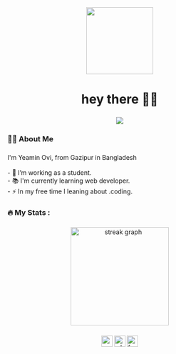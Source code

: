 <div align="center">
  <img height="150" src="https://media.giphy.com/media/M9gbBd9nbDrOTu1Mqx/giphy.gif"  />
</div>

###


<h1 align="center">hey there 🙋‍♂️</h1>

###

<div align="center">
  <img src="https://visitor-badge.laobi.icu/badge?page_id=Yeamin-Ovi-666.Yeamin-Ovi-666&"  />
</div>

###

<h3 align="left">👩‍💻  About Me</h3>

###

<p align="left">I'm Yeamin Ovi, from Gazipur in Bangladesh <br><br>- 🔭 I’m working as a student.<br>- 📚 I'm currently learning web developer.<br>- ⚡ In my free time I leaning about .coding.</p>

###

<h3 align="left"></h3>

###

<div align="left">
</div>

###

<h3 align="left">🔥   My Stats :</h3>

###

<div align="center">
  <img src="https://streak-stats.demolab.com?user=Yeamin-Ovi-666&locale=en&mode=daily&theme=dark&hide_border=false&border_radius=5&order=3" height="220" alt="streak graph"  />
</div>

###

<div align="center">
  <img src="https://img.shields.io/static/v1?message=Gmail&logo=gmail&label=&color=D14836&logoColor=white&labelColor=&style=for-the-badge" height="25" alt="gmail logo"  />
  <img src="https://img.shields.io/static/v1?message=Whatsapp&logo=whatsapp&label=&color=25D366&logoColor=white&labelColor=&style=for-the-badge" height="25" alt="whatsapp logo"  />
  <img src="https://img.shields.io/static/v1?message=Facebook&logo=facebook&label=&color=1877F2&logoColor=white&labelColor=&style=for-the-badge" height="25" alt="facebook logo"  />
</div>

###
